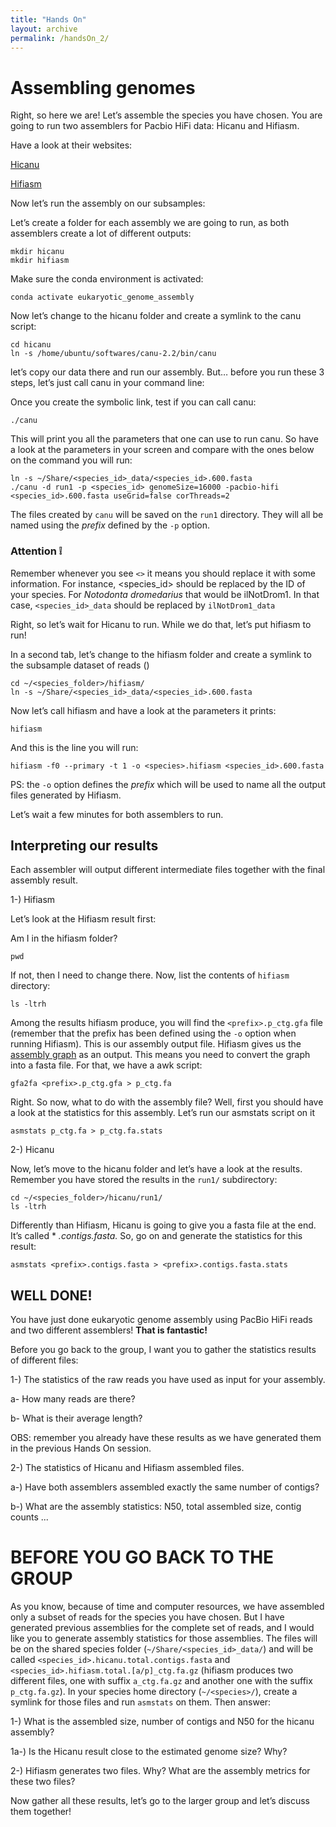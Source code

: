 ```yaml
---
title: "Hands On"
layout: archive
permalink: /handsOn_2/
---  
```


# Assembling genomes

Right, so here we are! Let’s assemble the species you have chosen. You are going to run two assemblers for Pacbio HiFi data: Hicanu and Hifiasm.

Have a look at their websites:


[Hicanu](https://github.com/marbl/canu/releases/tag/v2.1)

[Hifiasm](https://github.com/chhylp123/hifiasm)

Now let’s run the assembly on our subsamples:

Let’s create a folder for each assembly we are going to run, as both assemblers create a lot of different outputs:

```console  
mkdir hicanu
mkdir hifiasm
```  

Make sure the conda environment is activated:

```console
conda activate eukaryotic_genome_assembly
```

Now let’s change to the hicanu folder and create a symlink to the canu script:

```console
cd hicanu
ln -s /home/ubuntu/softwares/canu-2.2/bin/canu
```

let’s copy our data there and run our assembly. 
But… before you run these 3 steps, let’s just call canu in your command line:

Once you create the symbolic link, test if you can call canu:

```console  
./canu
```  

This will print you all the parameters that one can use to run canu. So have a look at the parameters in your screen and compare with the ones below on the command you will run:


```console  
ln -s ~/Share/<species_id>_data/<species_id>.600.fasta
./canu -d run1 -p <species_id> genomeSize=16000 -pacbio-hifi <species_id>.600.fasta useGrid=false corThreads=2
```  

The files created by `canu` will be saved on the `run1` directory. They will all be named using the *prefix* defined by the `-p` option. 
  
### Attention :grey_exclamation: 

Remember whenever you see `<>` it means you should replace it with some information. For instance, <species_id> should be replaced by the ID of your species. For *Notodonta dromedarius* that would be ilNotDrom1. In that case, `<species_id>_data` should be replaced by `ilNotDrom1_data` 

Right, so let’s wait for Hicanu to run. While we do that, let’s put hifiasm to run!

In a second tab, let’s change to the hifiasm folder and create a symlink to the subsample dataset of reads ()

```console  
cd ~/<species_folder>/hifiasm/
ln -s ~/Share/<species_id>_data/<species_id>.600.fasta
```

Now let’s call hifiasm and have a look at the parameters it prints:

```console  
hifiasm
```

And this is the line you will run:

```console  
hifiasm -f0 --primary -t 1 -o <species>.hifiasm <species_id>.600.fasta
```

PS: the `-o` option defines the *prefix* which will be used to name all the output files generated by Hifiasm.

Let’s wait a few minutes for both assemblers to run.

## Interpreting our results

Each assembler will output different intermediate files together with the final assembly result. 

1-) Hifiasm

Let’s look at the Hifiasm result first:

Am I in the hifiasm folder? 

```console
pwd  
```

If not, then I need to change there. Now, list the contents of `hifiasm` directory:

```console
ls -ltrh  
```

Among the results hifiasm produce, you will find the `<prefix>.p_ctg.gfa` file (remember that the prefix has been defined using the `-o` option when running Hifiasm). This is our assembly output file. Hifiasm gives us the [assembly graph](http://gfa-spec.github.io/GFA-spec/GFA1.html) as an output. This means you need to convert the graph into a fasta file. For that, we have a awk script:


```console  
gfa2fa <prefix>.p_ctg.gfa > p_ctg.fa
```

Right. So now, what to do with the assembly file?
Well, first you should have a look at the statistics for this assembly. Let’s run our asmstats script on it

```console  
asmstats p_ctg.fa > p_ctg.fa.stats
```

2-) Hicanu

Now, let’s move to the hicanu folder and let’s have a look at the results. Remember you have stored the results in the `run1/` subdirectory:

```console  
cd ~/<species_folder>/hicanu/run1/
ls -ltrh
```

Differently than Hifiasm, Hicanu is going to give you a fasta file at the end. It’s called * *.contigs.fasta.* So, go on and generate the statistics for this result:

```console  
asmstats <prefix>.contigs.fasta > <prefix>.contigs.fasta.stats
```

## WELL DONE!
You have just done eukaryotic genome assembly using PacBio HiFi reads and two different assemblers! **That is fantastic!**

Before you go back to the group, I want you to gather the statistics results of different files:

1-) The statistics of the raw reads you have used as input for your assembly.

a- How many reads are there?

b- What is their average length?

OBS: remember you already have these results as we have generated them in the previous Hands On session.

2-) The statistics of Hicanu and Hifiasm assembled files.

a-) Have both assemblers assembled exactly the same number of contigs?

b-) What are the assembly statistics: N50, total assembled size, contig counts ...


# BEFORE YOU GO BACK TO THE GROUP

As you know, because of time and computer resources, we have assembled only a subset of reads for the species you have chosen. But I have generated previous assemblies for the complete set of reads, and I would like you to generate assembly statistics for those assemblies. The files will be on the shared species folder (`~/Share/<species_id>_data/`) and will be called `<species_id>.hicanu.total.contigs.fasta` and `<species_id>.hifiasm.total.[a/p]_ctg.fa.gz` (hifiasm produces two different files, one with suffix `a_ctg.fa.gz` and another one with the suffix `p_ctg.fa.gz`). In your species home directory (`~/<species>/`), create a symlink for those files and run `asmstats` on them. Then answer:
  
  1-) What is the assembled size, number of contigs and N50 for the hicanu assembly? 
  
  1a-) Is the Hicanu result close to the estimated genome size? Why?
  
  2-) Hifiasm generates two files. Why? What are the assembly metrics for these two files?
  
Now gather all these results, let’s go to the larger group and let’s discuss them together!



